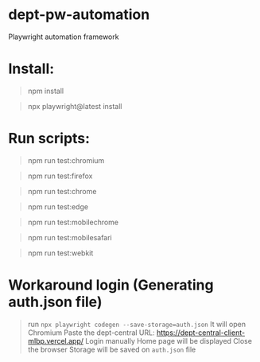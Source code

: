# dept-pw-automation
Playwright automation framework

# Install:

> npm install

> npx playwright@latest install

# Run scripts:

> npm run test:chromium
         
> npm run test:firefox

>  npm run test:chrome

> npm run test:edge

> npm run test:mobilechrome

> npm run test:mobilesafari

> npm run test:webkit

# Workaround login (Generating auth.json file)

> run `npx playwright codegen --save-storage=auth.json`
> It will open Chromium
> Paste the dept-central URL: https://dept-central-client-mlbp.vercel.app/
> Login manually
> Home page will be displayed
> Close the browser
> Storage will be saved on `auth.json` file